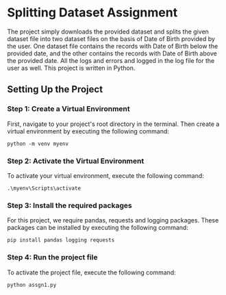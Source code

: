 # Splitting Dataset Assignment
The project simply downloads the provided dataset and splits the given dataset file into two dataset files on the basis of Date of Birth provided by the user. One dataset file contains the records with Date of Birth below the provided date, and the other contains the records with Date of Birth above the provided date. All the logs and errors and logged in the log file for the user as well. 
This project is written in Python.

## Setting Up the Project

### Step 1: Create a Virtual Environment
First, navigate to your project's root directory in the terminal. Then create a virtual environment by executing the following command:

```
python -m venv myenv
```
### Step 2: Activate the Virtual Environment
To activate your virtual environment, execute the following command:

```
.\myenv\Scripts\activate
```
### Step 3: Install the required packages
For this project, we require pandas, requests and logging packages. These packages can be installed by executing the following command:

```
pip install pandas logging requests
```
### Step 4: Run the project file
To activate the project file, execute the following command:

```
python assgn1.py
```